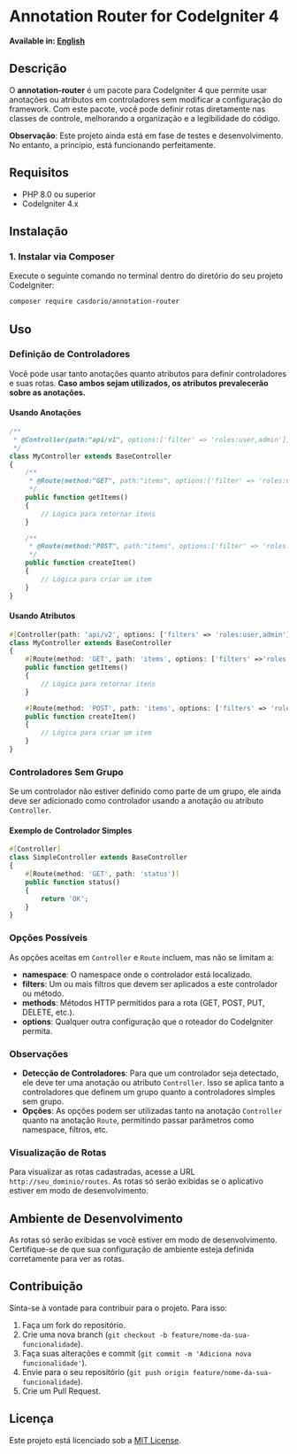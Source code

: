# Annotation Router for CodeIgniter 4

**Available in: [English](README.en.md)**

## Descrição

O **annotation-router** é um pacote para CodeIgniter 4 que permite usar anotações ou atributos em controladores sem modificar a configuração do framework. Com este pacote, você pode definir rotas diretamente nas classes de controle, melhorando a organização e a legibilidade do código.

**Observação**: Este projeto ainda está em fase de testes e desenvolvimento. No entanto, a princípio, está funcionando perfeitamente.

## Requisitos

-   PHP 8.0 ou superior
-   CodeIgniter 4.x

## Instalação

### 1. Instalar via Composer

Execute o seguinte comando no terminal dentro do diretório do seu projeto CodeIgniter:

```bash
composer require casdorio/annotation-router
```

## Uso

### Definição de Controladores

Você pode usar tanto anotações quanto atributos para definir controladores e suas rotas. **Caso ambos sejam utilizados, os atributos prevalecerão sobre as anotações.**

#### Usando Anotações

```php
/**
 * @Controller(path:"api/v1", options:['filter' => 'roles:user,admin'])
 */
class MyController extends BaseController
{
    /**
     * @Route(method:"GET", path:"items", options:['filter' => 'roles:user,admin'])
     */
    public function getItems()
    {
        // Lógica para retornar itens
    }

    /**
     * @Route(method:"POST", path:"items", options:['filter' => 'roles:user,admin'])
     */
    public function createItem()
    {
        // Lógica para criar um item
    }
}
```

#### Usando Atributos

```php
#[Controller(path: 'api/v2', options: ['filters' => 'roles:user,admin'])]
class MyController extends BaseController
{
    #[Route(method: 'GET', path: 'items', options: ['filters' =>'roles:user,admin'])]
    public function getItems()
    {
        // Lógica para retornar itens
    }

    #[Route(method: 'POST', path: 'items', options: ['filters' => 'roles:user,admin'])]
    public function createItem()
    {
        // Lógica para criar um item
    }
}
```

### Controladores Sem Grupo

Se um controlador não estiver definido como parte de um grupo, ele ainda deve ser adicionado como controlador usando a anotação ou atributo `Controller`.

#### Exemplo de Controlador Simples

```php
#[Controller]
class SimpleController extends BaseController
{
    #[Route(method: 'GET', path: 'status')]
    public function status()
    {
        return 'OK';
    }
}
```

### Opções Possíveis

As opções aceitas em `Controller` e `Route` incluem, mas não se limitam a:

-   **namespace**: O namespace onde o controlador está localizado.
-   **filters**: Um ou mais filtros que devem ser aplicados a este controlador ou método.
-   **methods**: Métodos HTTP permitidos para a rota (GET, POST, PUT, DELETE, etc.).
-   **options**: Qualquer outra configuração que o roteador do CodeIgniter permita.

### Observações

-   **Detecção de Controladores**: Para que um controlador seja detectado, ele deve ter uma anotação ou atributo `Controller`. Isso se aplica tanto a controladores que definem um grupo quanto a controladores simples sem grupo.
-   **Opções**: As opções podem ser utilizadas tanto na anotação `Controller` quanto na anotação `Route`, permitindo passar parâmetros como namespace, filtros, etc.

### Visualização de Rotas

Para visualizar as rotas cadastradas, acesse a URL `http://seu_dominio/routes`. As rotas só serão exibidas se o aplicativo estiver em modo de desenvolvimento.

## Ambiente de Desenvolvimento

As rotas só serão exibidas se você estiver em modo de desenvolvimento. Certifique-se de que sua configuração de ambiente esteja definida corretamente para ver as rotas.

## Contribuição

Sinta-se à vontade para contribuir para o projeto. Para isso:

1. Faça um fork do repositório.
2. Crie uma nova branch (`git checkout -b feature/nome-da-sua-funcionalidade`).
3. Faça suas alterações e commit (`git commit -m 'Adiciona nova funcionalidade'`).
4. Envie para o seu repositório (`git push origin feature/nome-da-sua-funcionalidade`).
5. Crie um Pull Request.

## Licença

Este projeto está licenciado sob a [MIT License](LICENSE).

```



```
